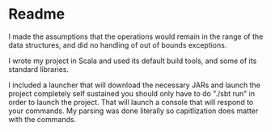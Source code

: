 # Readme 
I made the assumptions that the operations would remain in the range of the data structures, 
and did no handling of out of bounds exceptions.

I wrote my project in Scala and used its default build tools, and some of its standard libraries.

I included a launcher that will download the necessary JARs and launch the project completely self sustained
you should only have to do "./sbt run" in order to launch the project. That will launch a console that will
respond to your commands. My parsing was done literally so capitlization does matter with the commands.
